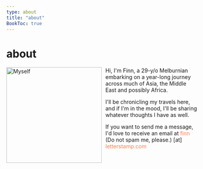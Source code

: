 ```yaml
---
type: about
title: "about"
BookToc: true
---
```

# about

<img src="/images/myself.jpg" width="250" alt="Myself" style="float:left; margin-right:10px;" /> Hi, I'm Finn, a 29-y/o Melburnian embarking on a year-long journey across much of Asia, the Middle East and possibly Africa. 

I'll be chronicling my travels here, and if I'm in the mood, I'll be sharing whatever thoughts I have as well.

If you want to send me a message, I'd love to receive an email at <span style="color: #FF7F50;">finn</span> <span class="nospam"> (Do not spam me, please.) </span> [at] <span style="color: #FF7F50;">letterstamp.com</span>